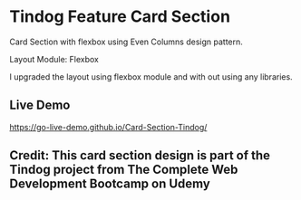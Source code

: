 # Tindog Feature Card Section

Card Section with flexbox using Even Columns design pattern.

Layout Module: Flexbox

I upgraded the layout using flexbox module and with out using any libraries.

## Live Demo 
https://go-live-demo.github.io/Card-Section-Tindog/

## Credit: This card section design is part of the Tindog project from **The Complete Web Development Bootcamp** on **Udemy**
